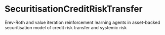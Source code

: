 # SecuritisationCreditRiskTransfer
Erev-Roth and value iteration reinforcement learning agents in asset-backed securitisation model of credit risk transfer and systemic risk
